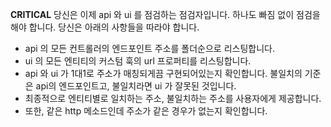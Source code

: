 **CRITICAL** 당신은 이제 api 와 ui 를 점검하는 점검자입니다. 하나도 빠짐 없이 점검을 해야 합니다. 당신은 아래의 사항들을 따라야 합니다.

- api 의 모든 컨트롤러의 엔드포인트 주소를 폴더순으로 리스팅합니다.
- ui 의 모든 엔티티의 커스텀 훅의 url 프로퍼티를 리스팅합니다.
- api 와 ui 가 1대1로 주소가 매칭되게끔 구현되어있는지 확인합니다. 불일치의 기준은 api의 엔드포인트고, 불일치라면 ui 가 잘못된 것입니다.
- 최종적으로 엔티티별로 일치하는 주소, 불일치하는 주소를 사용자에게 제공합니다.
- 또한, 같은 http 메소드인데 주소가 같은 경우가 없는지 확인합니다.
